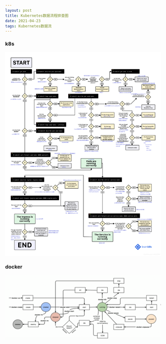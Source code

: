 ```yaml
---
layout: post
title: Kubernetes数据流程排查图
date: 2021-04-23
tags: Kubernetes数据流
---
```


### k8s

![](/images/posts/error/01/1.png)


### docker

![](/images/posts/error/01/2.png)